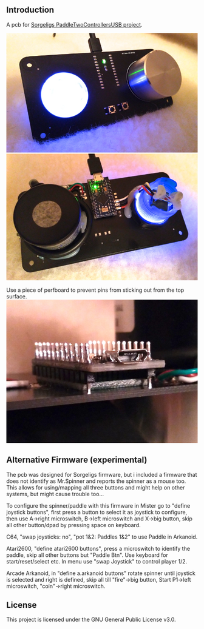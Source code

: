 ## Introduction
A pcb for [Sorgeligs PaddleTwoControllersUSB project](https://github.com/MiSTer-devel/Retro-Controllers-USB-MiSTer/tree/master/PaddleTwoControllersUSB).

![top](top.jpg?raw=true "top")
![bottom](bottom.jpg?raw=true "bottom")

Use a piece of perfboard to prevent pins from sticking out from the top surface.
![arduino_soldering](arduino_soldering.jpg?raw=true "arduino_soldering")

## Alternative Firmware (experimental)
The pcb was designed for Sorgeligs firmware, but i included a firmware that does not identify as Mr.Spinner and reports the spinner as a mouse too. This allows for using/mapping all three buttons and might help on other systems, but might cause trouble too...

To configure the spinner/paddle with this firmware in Mister go to "define joystick buttons", first press a button to select it as joystick to configure, then use A->right microswitch, B->left microswitch and X->big button, skip all other button/dpad by pressing space on keyboard.

C64, "swap joysticks: no", "pot 1&2: Paddles 1&2" to use Paddle in Arkanoid.

Atari2600, "define atari2600 buttons", press a microswitch to identify the paddle, skip all other buttons but "Paddle Btn". Use keyboard for start/reset/select etc. In menu use "swap Joystick" to control player 1/2.

Arcade Arkanoid, in "define a.arkanoid buttons" rotate spinner until joystick is selected and right is defined, skip all till "fire"->big button, Start P1->left microswitch, "coin"->right microswitch.

## License
This project is licensed under the GNU General Public License v3.0.

